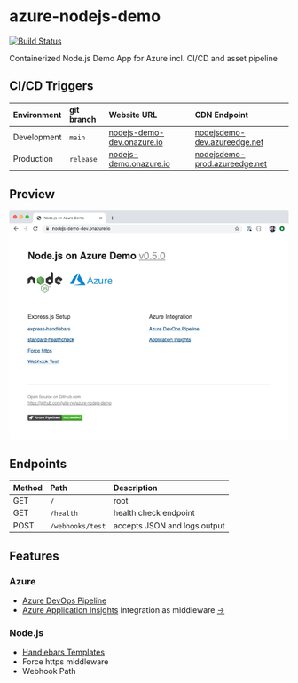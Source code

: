 # azure-nodejs-demo

[![Build Status](https://dev.azure.com/julie-msft/public-demos/_apis/build/status/julie-ng.azure-nodejs-demo?branchName=main)](https://dev.azure.com/julie-msft/public-demos/_build/latest?definitionId=5&branchName=main)

Containerized Node.js Demo App for Azure incl. CI/CD and asset pipeline 

## CI/CD Triggers

| Environment | git branch | Website URL | CDN Endpoint |
|:--|:--|:--|:--|
| Development | `main` | [nodejs-demo-dev.onazure.io](https://nodejs-demo-dev.onazure.io/) | [nodejsdemo-dev.azureedge.net](https://nodejsdemo-dev.azureedge.net/css/styles.css) |
| Production | `release` | [nodejs-demo.onazure.io](https://nodejs-demo.onazure.io/) | [nodejsdemo-prod.azureedge.net](https://nodejsdemo-prod.azureedge.net/css/styles.css) |

## Preview

![Preview: v0.5.0](./assets/images/preview-v0.5.0.png)

## Endpoints

| Method | Path | Description |
|:--|:--|:--|
| GET | `/` | root |
| GET | `/health` | health check endpoint |
| POST | `/webhooks/test` | accepts JSON and logs output |

## Features

### Azure 

- [Azure DevOps Pipeline](https://azure.microsoft.com/en-us/services/devops/pipelines/)
- [Azure Application Insights](https://docs.microsoft.com/en-us/azure/azure-monitor/app/app-insights-overview) Integration as middleware [&rarr;](https://github.com/julie-ng/azure-nodejs-demo/blob/master/app/middleware/monitor.js)


### Node.js

- [Handlebars Templates](http://handlebarsjs.com/)
- Force https middleware
- Webhook Path